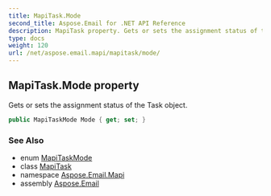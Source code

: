```yaml
---
title: MapiTask.Mode
second_title: Aspose.Email for .NET API Reference
description: MapiTask property. Gets or sets the assignment status of the Task object
type: docs
weight: 120
url: /net/aspose.email.mapi/mapitask/mode/
---
```

## MapiTask.Mode property

Gets or sets the assignment status of the Task object.

```csharp
public MapiTaskMode Mode { get; set; }
```

### See Also

* enum [MapiTaskMode](../../mapitaskmode/)
* class [MapiTask](../)
* namespace [Aspose.Email.Mapi](../../mapitask/)
* assembly [Aspose.Email](../../../)


